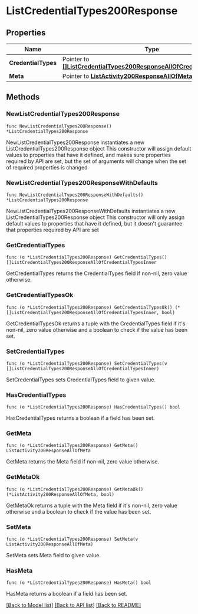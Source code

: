 # ListCredentialTypes200Response

## Properties

Name | Type | Description | Notes
------------ | ------------- | ------------- | -------------
**CredentialTypes** | Pointer to [**[]ListCredentialTypes200ResponseAllOfCredentialTypesInner**](ListCredentialTypes200ResponseAllOfCredentialTypesInner.md) |  | [optional] 
**Meta** | Pointer to [**ListActivity200ResponseAllOfMeta**](ListActivity200ResponseAllOfMeta.md) |  | [optional] 

## Methods

### NewListCredentialTypes200Response

`func NewListCredentialTypes200Response() *ListCredentialTypes200Response`

NewListCredentialTypes200Response instantiates a new ListCredentialTypes200Response object
This constructor will assign default values to properties that have it defined,
and makes sure properties required by API are set, but the set of arguments
will change when the set of required properties is changed

### NewListCredentialTypes200ResponseWithDefaults

`func NewListCredentialTypes200ResponseWithDefaults() *ListCredentialTypes200Response`

NewListCredentialTypes200ResponseWithDefaults instantiates a new ListCredentialTypes200Response object
This constructor will only assign default values to properties that have it defined,
but it doesn't guarantee that properties required by API are set

### GetCredentialTypes

`func (o *ListCredentialTypes200Response) GetCredentialTypes() []ListCredentialTypes200ResponseAllOfCredentialTypesInner`

GetCredentialTypes returns the CredentialTypes field if non-nil, zero value otherwise.

### GetCredentialTypesOk

`func (o *ListCredentialTypes200Response) GetCredentialTypesOk() (*[]ListCredentialTypes200ResponseAllOfCredentialTypesInner, bool)`

GetCredentialTypesOk returns a tuple with the CredentialTypes field if it's non-nil, zero value otherwise
and a boolean to check if the value has been set.

### SetCredentialTypes

`func (o *ListCredentialTypes200Response) SetCredentialTypes(v []ListCredentialTypes200ResponseAllOfCredentialTypesInner)`

SetCredentialTypes sets CredentialTypes field to given value.

### HasCredentialTypes

`func (o *ListCredentialTypes200Response) HasCredentialTypes() bool`

HasCredentialTypes returns a boolean if a field has been set.

### GetMeta

`func (o *ListCredentialTypes200Response) GetMeta() ListActivity200ResponseAllOfMeta`

GetMeta returns the Meta field if non-nil, zero value otherwise.

### GetMetaOk

`func (o *ListCredentialTypes200Response) GetMetaOk() (*ListActivity200ResponseAllOfMeta, bool)`

GetMetaOk returns a tuple with the Meta field if it's non-nil, zero value otherwise
and a boolean to check if the value has been set.

### SetMeta

`func (o *ListCredentialTypes200Response) SetMeta(v ListActivity200ResponseAllOfMeta)`

SetMeta sets Meta field to given value.

### HasMeta

`func (o *ListCredentialTypes200Response) HasMeta() bool`

HasMeta returns a boolean if a field has been set.


[[Back to Model list]](../README.md#documentation-for-models) [[Back to API list]](../README.md#documentation-for-api-endpoints) [[Back to README]](../README.md)


